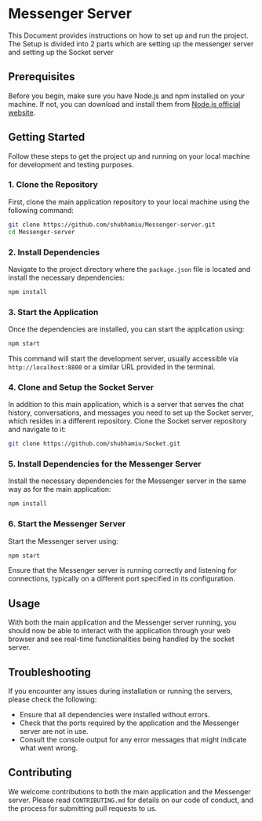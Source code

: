 # Messenger Server



This Document provides instructions on how to set up and run the project. The Setup is divided into 2 parts which are setting up the messenger server and setting up the Socket server

## Prerequisites

Before you begin, make sure you have Node.js and npm installed on your machine. If not, you can download and install them from [Node.js official website](https://nodejs.org/).

## Getting Started

Follow these steps to get the project up and running on your local machine for development and testing purposes.

### 1. Clone the Repository

First, clone the main application repository to your local machine using the following command:

```bash
git clone https://github.com/shubhamiu/Messenger-server.git
cd Messenger-server
```

### 2. Install Dependencies

Navigate to the project directory where the `package.json` file is located and install the necessary dependencies:

```bash
npm install
```

### 3. Start the Application

Once the dependencies are installed, you can start the application using:

```bash
npm start
```

This command will start the development server, usually accessible via `http://localhost:8800` or a similar URL provided in the terminal.

### 4. Clone and Setup the Socket Server

In addition to this main application, which is a server that serves the chat history, conversations, and messages you need to set up the Socket server, which resides in a different repository. Clone the Socket server repository and navigate to it:

```bash
git clone https://github.com/shubhamiu/Socket.git
```

### 5. Install Dependencies for the Messenger Server

Install the necessary dependencies for the Messenger server in the same way as for the main application:

```bash
npm install
```

### 6. Start the Messenger Server

Start the Messenger server using:

```bash
npm start
```

Ensure that the Messenger server is running correctly and listening for connections, typically on a different port specified in its configuration.

## Usage

With both the main application and the Messenger server running, you should now be able to interact with the application through your web browser and see real-time functionalities being handled by the socket server.

## Troubleshooting

If you encounter any issues during installation or running the servers, please check the following:

- Ensure that all dependencies were installed without errors.
- Check that the ports required by the application and the Messenger server are not in use.
- Consult the console output for any error messages that might indicate what went wrong.

## Contributing

We welcome contributions to both the main application and the Messenger server. Please read `CONTRIBUTING.md` for details on our code of conduct, and the process for submitting pull requests to us.

